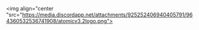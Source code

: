 <img align="center "src="https://media.discordapp.net/attachments/925252406940405791/964360532536741908/atomicv3.2logo.png"></img>
